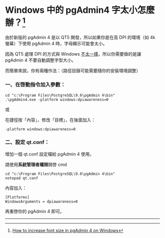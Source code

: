 # Windows 中的 pgAdmin4 字太小怎麼辦？[^1]

由於新版的 pgAdmin 4 是以 QT5 開發，所以如果你是在高 DPI 的環境（如 4k 螢幕）下使用 pgAdmin 4 時，字母顯示可能會太小。

因為 QT5 處理 DPI 的方式與 Windows [不太一樣](http://doc.qt.io/qt-5/highdpi.html)，所以你需要做的是讓 pgAdmin 4 不要自動調整字型大小。

而簡單來說，你有兩種作法：（路徑目錄可能需要隨你的安裝環境調整）

### 一、在啓動指令加入參數：

```
cd "c:\Program Files\PostgreSQL\9.6\pgAdmin 4\bin"
.\pgAdmin4.exe -platform windows:dpiawareness=0
```

或

在捷徑按「內容」，修改「目標」，在後面加入：

```
-platform windows:dpiawareness=0
```

### 二、設定 qt.conf：

增加一個 qt.conf 設定檔給 pgAdmin 4 使用。

請使用**系統管理者權限**開啓 cmd

```
cd "c:\Program Files\PostgreSQL\9.6\pgAdmin 4\bin"
notepad qt.conf
```

內容加入：

```
[Platforms]
WindowsArguments = dpiawareness=0
```

再重啓你的 pgAdmin 4 即可。

---



[^1]:  [How to increase font size in pgAdmin 4 on Windows](https://georgik.rocks/how-to-increase-font-size-in-pgadmin-4-on-windows/)

